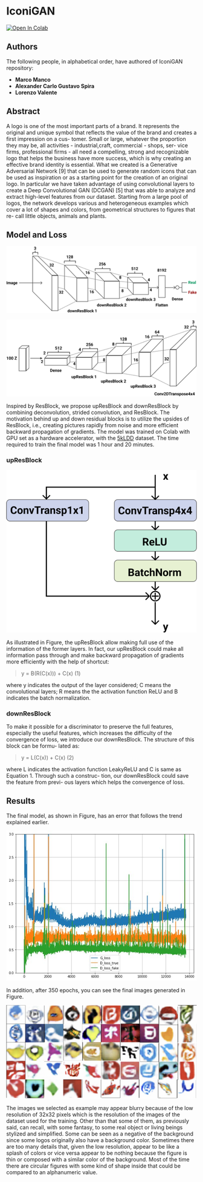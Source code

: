 # IconiGAN

[![Open In Colab](https://colab.research.google.com/assets/colab-badge.svg)](https://colab.research.google.com/github/Ralls0/iconiGAN/blob/main/iconiGAN.ipynb)
  
## Authors

The following people, in alphabetical order, have authored of IconiGAN repository:

- **Marco Manco**
- **Alexander Carlo Gustavo Spira**
- **Lorenzo Valente**

## Abstract

A logo is one of the most important parts of a brand. It represents the original and unique symbol that reflects the value of the brand and creates a first impression on a cus- tomer. Small or large, whatever the proportion they may be, all activities - industrial,craft, commercial - shops, ser- vice firms, professional firms - all need a compelling, strong and recognizable logo that helps the business have more success, which is why creating an effective brand identity is essential. What we created is a Generative Adversarial Network [9] that can be used to generate random icons that can be used as inspiration or as a starting point for the creation of an original logo. In particular we have taken advantage of using convolutional layers to create a Deep Convolutional GAN (DCGAN) [5] that was able to analyze and extract high-level features from our dataset. Starting from a large pool of logos, the network develops various and heterogeneous examples which cover a lot of shapes and colors, from geometrical structures to figures that re- call little objects, animals and plants.

## Model and Loss

![Discriminator](img/D.png)

![Generator](img/G.png)

Inspired by ResBlock, we propose upResBlock and downResBlock by combining deconvolution, strided convolution, and ResBlock.
The motivation behind up and down residual blocks is to utilize the upsides of ResBlock, i.e., creating pictures rapidly from noise and more efficient backward propagation of gradients.
The model was trained on Colab with GPU set as a hardware accelerator, with the [5kLDD](https://data.vision.ee.ethz.ch/sagea/lld/) dataset. The time required to train the final model was 1 hour and 20 minutes.

### upResBlock

![upResBlock](img/upResBlock.png)

As illustrated in Figure, the upResBlock allow making full use of the information of the former layers. In fact, our upResBlock could make all information pass through and make backward propagation of gradients more efficiently with the help of shortcut:

> y = B(R(C(x))) + C(x) (1)

where y indicates the output of the layer considered; C means the convolutional layers; R means the the activation function ReLU and B indicates the batch normalization.

### downResBlock

To make it possible for a discriminator to preserve the full features, especially the useful features, which increases the difficulty of the convergence of loss, we introduce our downResBlock. The structure of this block can be formu- lated as:

> y = L(C(x)) + C(x) (2)

where L indicates the activation function LeakyReLU and C is same as Equation 1. Through such a construc- tion, our downResBlock could save the feature from previ- ous layers which helps the convergence of loss.

## Results

The final model, as shown in Figure, has an error that follows the trend explained earlier.

![Final Model Losses](img/finalLosses.jpeg)

In addition, after 350 epochs, you can see the final images generated in Figure.

![Generated logos](img/finalImg.png)

The images we selected as example may appear blurry because of the low resolution of 32x32 pixels which is the resolution of the images of the dataset used for the training. Other than that some of them, as previously said, can recall, with some fantasy, to some real object or living beings stylized and simplified. Some can be seen as a negative of the background since some logos originally also have a background color. Sometimes there are too many details that, given the low resolution, appear to be like a splash of colors or vice versa appear to be nothing because the figure is thin or composed with a similar color of the background. Most of the time there are circular figures with some kind of shape inside that could be compared to an alphanumeric value.
